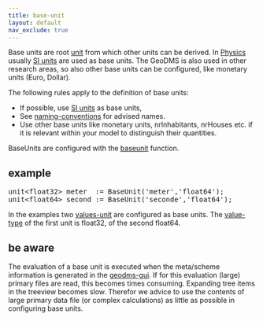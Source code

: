 ```yaml
---
title: base-unit
layout: default
nav_exclude: true
---
```

Base units are root [unit](unit) from which other units can be derived. In [Physics](https://en.wikipedia.org/wiki/Physics) usually [SI units](https://en.wikipedia.org/wiki/International_System_of_Units) are used as base units. The GeoDMS is also used in other research areas, so also other base units can be configured, like monetary units (Euro, Dollar).

The following rules apply to the definition of base units:

-   If possible, use [SI units](https://en.wikipedia.org/wiki/International_System_of_Units) as base units,
-   See [naming-conventions](naming-conventions) for advised names.
-   Use other base units like monetary units, nrInhabitants, nrHouses etc. if it is relevant within your model to distinguish their quantities.

BaseUnits are configured with the [baseunit](baseunit) function.

## example

<pre>
unit&lt;float32&gt; meter  := BaseUnit('meter','float64');
unit&lt;float64&gt; second := BaseUnit('seconde','float64');
</pre>

In the examples two [values-unit](values-unit) are configured as base units. The [value-type](value-type) of the first unit is float32, of the second float64.

## be aware

The evaluation of a base unit is executed when the meta/scheme information is generated in the [geodms-gui](geodms-gui). If for this evaluation (large) primary files are read, this becomes times consuming. Expanding tree items in the treeview becomes slow. Therefor we advice to use the contents of large primary data file (or complex calculations) as little as possible in configuring base units.   
